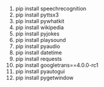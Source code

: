 1. pip install speechrecognition  
2. pip install pyttsx3  
3. pip install pywhatkit  
4. pip install wikipedia  
5. pip install pyjokes  
6. pip install playsound  
7. pip install pyaudio  
8. pip install datetime  
9. pip install requests  
10. pip install googletrans==4.0.0-rc1  
11. pip install pyautogui  
12. pip install pygetwindow  
